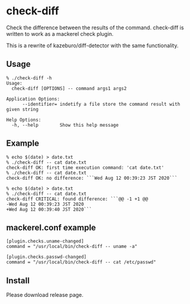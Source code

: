 # check-diff

Check the difference between the results of the command. check-diff is written to work as a mackerel check plugin.

This is a rewrite of kazeburo/diff-detector with the same functionality.

## Usage

```
% ./check-diff -h
Usage:
  check-diff [OPTIONS] -- command args1 args2

Application Options:
      --identifier= indetify a file store the command result with given string

Help Options:
  -h, --help        Show this help message

```

## Example

```
% echo $(date) > date.txt
% ./check-diff -- cat date.txt 
check-diff OK: first time execution command: 'cat date.txt'
% ./check-diff -- cat date.txt
check-diff OK: no difference: ```Wed Aug 12 00:39:23 JST 2020```

% echo $(date) > date.txt     
% ./check-diff -- cat date.txt
check-diff CRITICAL: found difference: ```@@ -1 +1 @@
-Wed Aug 12 00:39:23 JST 2020
+Wed Aug 12 00:39:40 JST 2020```
```

## mackerel.conf example

```
[plugin.checks.uname-changed]
command = "/usr/local/bin/check-diff -- uname -a"

[plugin.checks.passwd-changed]
command = "/usr/local/bin/check-diff -- cat /etc/passwd"
```


## Install

Please download release page.